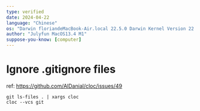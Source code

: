 ```yaml
---
type: verified
date: 2024-04-22
language: "Chinese"
os: "Darwin floriandeMacBook-Air.local 22.5.0 Darwin Kernel Version 22.5.0: Mon Apr 24 20:53:44 PDT 2023; root:xnu-8796.121.2~5/RELEASE_ARM64_T8103 arm64"
author: "Julyfun MacOS13.4 M1"
suppose-you-know: [computer]
---
```


# Ignore .gitignore files

ref: https://github.com/AlDanial/cloc/issues/49

```
git ls-files . | xargs cloc
cloc --vcs git
```

